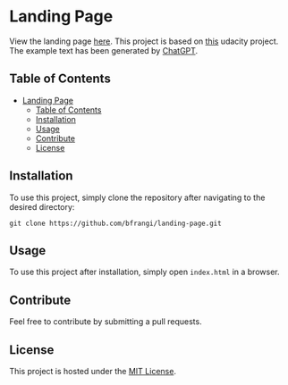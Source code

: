 # Landing Page

View the landing page [here](https://bfrangi.github.io/landing-page/). This project is based on [this](https://github.com/udacity/fend/tree/refresh-2019/projects/landing-page) udacity project. The example text has been generated by [ChatGPT](https://chat.openai.com/).

## Table of Contents

- [Landing Page](#landing-page)
  - [Table of Contents](#table-of-contents)
  - [Installation](#installation)
  - [Usage](#usage)
  - [Contribute](#contribute)
  - [License](#license)

## Installation

To use this project, simply clone the repository after navigating to the desired directory:

```
git clone https://github.com/bfrangi/landing-page.git
```

## Usage

To use this project after installation, simply open `index.html` in a browser.

## Contribute

Feel free to contribute by submitting a pull requests.

## License

This project is hosted under the [MIT License](https://github.com/bfrangi/landing-page/blob/main/LICENSE).
